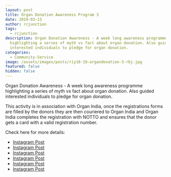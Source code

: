 ```yaml
---
layout: post
title: Organ Donation Awareness Program 3
date: 2019-03-13
author: rcjunction
tags:
  - rcjunction
description: Organ Donation Awareness - A week long awareness programme
  highlighting a series of myth vs fact about organ donation. Also guided
  interested individuals to pledge for organ donation.
categories:
  - Community-Service
image: /assets/images/posts/riy18-19-organdonation-3-rbj.jpg
featured: false
hidden: false
---
```

Organ Donation Awareness - A week long awareness programme highlighting a series of myth vs fact about organ donation. Also guided interested individuals to pledge for organ donation.

This activity is in association with Organ India, once the registrations forms are filled by the donors they are then couriered to Organ India and Organ India completes the registration with NOTTO and ensures that the donor gets a card with a valid registration number.

Check here for more details: 

* <a rel="noopener noreferrer" target="_blank" href="https://www.instagram.com/p/Bu8HSb-gH1t/?igshid=15131pliax8l0\
  ">Instagram Post</a>
* <a rel="noopener noreferrer" target="_blank" href="https://www.instagram.com/p/Bu_MYZ3gFbc/?igshid=1r1a5xr9jw9uo\
  ">Instagram Post</a>
* <a rel="noopener noreferrer" target="_blank" href="https://www.instagram.com/p/BvCVxe8g6gK/?igshid=19tt2kojb8csj\
  ">Instagram Post</a>
* <a rel="noopener noreferrer" target="_blank" href="https://www.instagram.com/p/BvE6h9sg3Eb/?igshid=1mezusy2h67wm\
  ">Instagram Post</a>
* <a rel="noopener noreferrer" target="_blank" href="https://www.instagram.com/p/BvIgGpGA7CW/?igshid=3zs9mzver1r9\
  ">Instagram Post</a>
* <a rel="noopener noreferrer" target="_blank" href="https://www.instagram.com/p/BvJ7WcbA-d8/?igshid=adqyr792ijxa">Instagram Post</a>